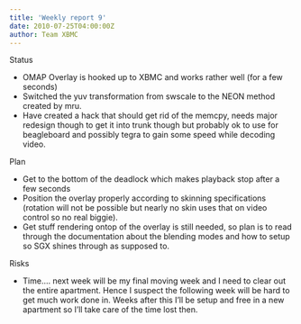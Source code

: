 ```yaml
---
title: 'Weekly report 9'
date: 2010-07-25T04:00:00Z
author: Team XBMC
---
```

Status

 
 * OMAP Overlay is hooked up to XBMC and works rather well (for a few seconds)
 * Switched the yuv transformation from swscale to the NEON method created by mru.
 * Have created a hack that should get rid of the memcpy, needs major redesign though to get it into trunk though but probably ok to use for beagleboard and possibly tegra to gain some speed while decoding video.
 
 Plan

 
 * Get to the bottom of the deadlock which makes playback stop after a few seconds
 * Position the overlay properly according to skinning specifications (rotation will not be possible but nearly no skin uses that on video control so no real biggie).
 * Get stuff rendering ontop of the overlay is still needed, so plan is to read through the documentation about the blending modes and how to setup so SGX shines through as supposed to.
 
 Risks

 
 * Time…. next week will be my final moving week and I need to clear out the entire apartment. Hence I suspect the following week will be hard to get much work done in. Weeks after this I’ll be setup and free in a new apartment so I’ll take care of the time lost then.
 
 